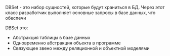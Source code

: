 
DBSet - это набор сущностей, которые будут храниться в БД. Через этот класс разработчик выполняет основные запросы в базе данных, что обеспечи

DBSet это:
 - Абстракция таблицы в базе данных
 - Одновременно абстракция объекта в программе
 -  Связующее звено между реляционной и объектной моделями